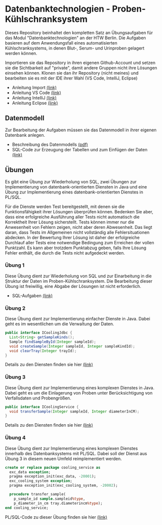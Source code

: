 # Datenbanktechnologien -  Proben-Kühlschranksystem
Dieses Repository beinhaltet den kompletten Satz an Übungsaufgaben für das Modul "Datenbanktechnologien" an der HTW Berlin. Die Aufgaben basieren auf dem Anwendungsfall eines automatisierten  Kühlschranksystems, in denen Blut-, Serum- und Urinproben gelagert werden können.

Importieren sie das Repository in ihren eigenen Github-Account und setzen sie die Sichtbarkeit auf "private", damit andere Gruppen nicht ihre Lösungen einsehen können. Klonen sie dan ihr Repository (nicht meines) und bearbeiten sie es mit der IDE ihrer Wahl (VS Code, IntelliJ, Eclipse)

- Anleitung Import [(link)](bbb)
- Anleitung VS Code [(link)](bbb)
- Anleitung IntelliJ [(link)](bbb)
- Anleitung Eclipse [(link)](bbb)

## Datenmodell
Zur Bearbeitung der Aufgaben müssen sie das Datenmodell in ihrer eigenen Datenbank anlegen.
- Beschreibung des Datenmodells 
[(pdf)](https://github.com/ic-htw/dbtech-pks/blob/main/doc/pks-beschreibung.pdf)
- SQL-Code zur Erzeugung der Tabellen und zum Einfügen der Daten
[(link)](https://github.com/ic-htw/dbtech-pks/tree/main/db/proben-kuehlschrank)

## Übungen
Es gibt eine Übung zur Wiederholung von SQL, zwei Übungen zur Implementierung von datenbank-orientierten Diensten in Java und eine Übung zur Implementierung eines datenbank-orientierten Dienstes in PL/SQL. 

Für die Dienste werden Test bereitgestellt, mit denen sie die Funktionsfähigkeit ihrer Lösungen überprüfen können. Bedenken Sie aber, dass eine erfolgreiche Ausführung aller Tests nicht automatisch die Korrektheit Ihrer Lösung sicherstellt. Tests können immer nur die Anwesenheit von Fehlern zeigen, nicht aber deren Abwesenheit. Das liegt daran, dass Tests im Allgemeinen nicht vollständig alle Fehlersituationen abdecken. In der Bewertung Ihrer Lösung ist daher der erfolgreiche Durchlauf aller Tests eine notwendige Bedingung zum Erreichen der vollen Punktzahl. Es kann aber trotzdem Punktabzug geben, falls Ihre Lösung Fehler enthält, die durch die Tests nicht aufgedeckt werden.

### Übung 1 
Diese Übung dient zur Wiederholung von SQL und zur Einarbeitung in die Struktur der Daten im Proben-Kühlschranksystem. Die Bearbeitung dieser Übung ist freiwillig, eine Abgabe der Lösungen ist nicht erforderlich. 

- SQL-Aufgaben 
[(link)](https://github.com/ic-htw/dbtech-pks/blob/main/db/aufgaben/ue01/pks-sql.pdf)


### Übung 2
Diese Übung dient zur Implementierung einfacher Dienste in Java. Dabei geht es im wesentlichen um die Verwaltung der Daten.
```java
public interface ICoolingJdbc {
  List<String> getSampleKinds();
  Sample findSampleById(Integer sampleId);
  void createSample(Integer sampleId, Integer sampleKindId);
  void clearTray(Integer trayId);
}
```
Details zu den Diensten finden sie hier 
[(link)](https://github.com/ic-htw/dbtech-pks/blob/main/javasrc/de/htwberlin/dbtech/aufgaben/ue02/ICoolingJdbc.java)


### Übung 3
Diese Übung dient zur Implementierung eines komplexen Dienstes in Java. Dabei geht es um die Einlagerung von Proben unter Berücksichtigung von Verfallsdaten und Probengrößen.
```java
public interface ICoolingService {
  void transferSample(Integer sampleId, Integer diameterInCM);
}
```
Details zu den Diensten finden sie hier 
[(link)](https://github.com/ic-htw/dbtech-pks/blob/main/javasrc/de/htwberlin/dbtech/aufgaben/ue03/ICoolingService.java)

### Übung 4
Diese Übung dient zur Implementierung eines komplexen Dienstes innerhalb des Datenbanksystems mit PL/SQL. Dabei soll der Dienst aus Übung 3 in diesem neuen Umfeld reimplementiert werden.
```sql
create or replace package cooling_service as
  exc_data exception;
  pragma exception_init(exc_data, -20001);
  exc_cooling_system exception;
  pragma exception_init(exc_cooling_system, -20002);

  procedure transfer_sample(
    p_sample_id sample.sampleid%type, 
    p_diameter_in_cm tray.diameterincm%type);
end cooling_service;
```
PL/SQL-Code zu dieser Übung finden sie hier 
[(link)](https://github.com/ic-htw/dbtech-pks/tree/main/db/aufgaben/ue04)